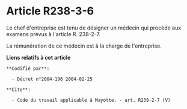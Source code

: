# Article R238-3-6

Le chef d'entreprise est tenu de désigner un médecin qui procède aux examens prévus à l'article R. 238-2-7.

La rémunération de ce médecin est à la charge de l'entreprise.

**Liens relatifs à cet article**

	**Codifié par**:

	  - Décret n°2004-196 2004-02-25

	**Cite**:

	  - Code du travail applicable à Mayotte. - art. R238-2-7 (V)
